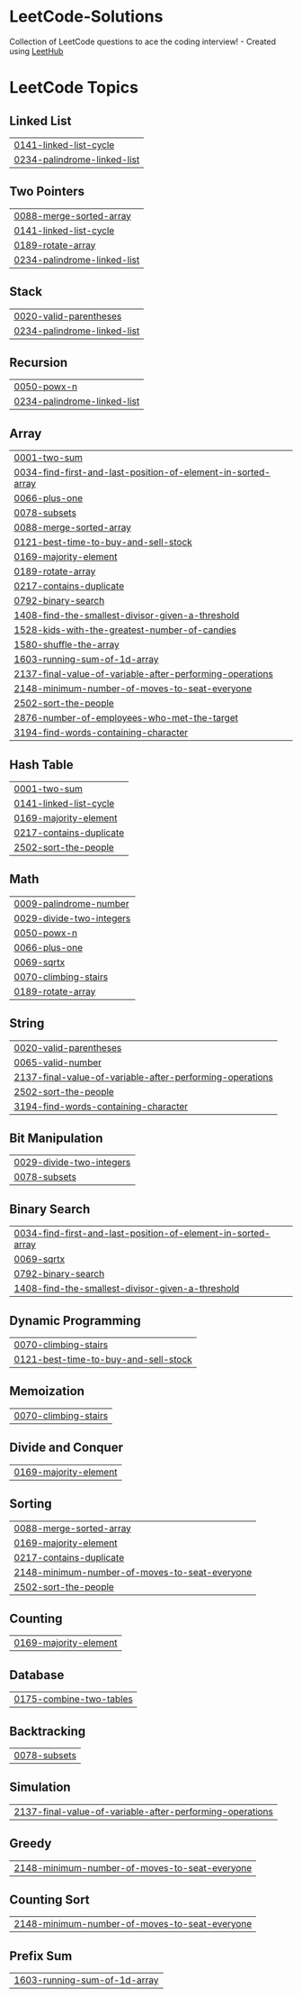# LeetCode-Solutions
Collection of LeetCode questions to ace the coding interview! - Created using [LeetHub](https://github.com/QasimWani/LeetHub)

<!---LeetCode Topics Start-->
# LeetCode Topics
## Linked List
|  |
| ------- |
| [0141-linked-list-cycle](https://github.com/sah-aditya/LeetCode-Solutions/tree/master/0141-linked-list-cycle) |
| [0234-palindrome-linked-list](https://github.com/sah-aditya/LeetCode-Solutions/tree/master/0234-palindrome-linked-list) |
## Two Pointers
|  |
| ------- |
| [0088-merge-sorted-array](https://github.com/sah-aditya/LeetCode-Solutions/tree/master/0088-merge-sorted-array) |
| [0141-linked-list-cycle](https://github.com/sah-aditya/LeetCode-Solutions/tree/master/0141-linked-list-cycle) |
| [0189-rotate-array](https://github.com/sah-aditya/LeetCode-Solutions/tree/master/0189-rotate-array) |
| [0234-palindrome-linked-list](https://github.com/sah-aditya/LeetCode-Solutions/tree/master/0234-palindrome-linked-list) |
## Stack
|  |
| ------- |
| [0020-valid-parentheses](https://github.com/sah-aditya/LeetCode-Solutions/tree/master/0020-valid-parentheses) |
| [0234-palindrome-linked-list](https://github.com/sah-aditya/LeetCode-Solutions/tree/master/0234-palindrome-linked-list) |
## Recursion
|  |
| ------- |
| [0050-powx-n](https://github.com/sah-aditya/LeetCode-Solutions/tree/master/0050-powx-n) |
| [0234-palindrome-linked-list](https://github.com/sah-aditya/LeetCode-Solutions/tree/master/0234-palindrome-linked-list) |
## Array
|  |
| ------- |
| [0001-two-sum](https://github.com/sah-aditya/LeetCode-Solutions/tree/master/0001-two-sum) |
| [0034-find-first-and-last-position-of-element-in-sorted-array](https://github.com/sah-aditya/LeetCode-Solutions/tree/master/0034-find-first-and-last-position-of-element-in-sorted-array) |
| [0066-plus-one](https://github.com/sah-aditya/LeetCode-Solutions/tree/master/0066-plus-one) |
| [0078-subsets](https://github.com/sah-aditya/LeetCode-Solutions/tree/master/0078-subsets) |
| [0088-merge-sorted-array](https://github.com/sah-aditya/LeetCode-Solutions/tree/master/0088-merge-sorted-array) |
| [0121-best-time-to-buy-and-sell-stock](https://github.com/sah-aditya/LeetCode-Solutions/tree/master/0121-best-time-to-buy-and-sell-stock) |
| [0169-majority-element](https://github.com/sah-aditya/LeetCode-Solutions/tree/master/0169-majority-element) |
| [0189-rotate-array](https://github.com/sah-aditya/LeetCode-Solutions/tree/master/0189-rotate-array) |
| [0217-contains-duplicate](https://github.com/sah-aditya/LeetCode-Solutions/tree/master/0217-contains-duplicate) |
| [0792-binary-search](https://github.com/sah-aditya/LeetCode-Solutions/tree/master/0792-binary-search) |
| [1408-find-the-smallest-divisor-given-a-threshold](https://github.com/sah-aditya/LeetCode-Solutions/tree/master/1408-find-the-smallest-divisor-given-a-threshold) |
| [1528-kids-with-the-greatest-number-of-candies](https://github.com/sah-aditya/LeetCode-Solutions/tree/master/1528-kids-with-the-greatest-number-of-candies) |
| [1580-shuffle-the-array](https://github.com/sah-aditya/LeetCode-Solutions/tree/master/1580-shuffle-the-array) |
| [1603-running-sum-of-1d-array](https://github.com/sah-aditya/LeetCode-Solutions/tree/master/1603-running-sum-of-1d-array) |
| [2137-final-value-of-variable-after-performing-operations](https://github.com/sah-aditya/LeetCode-Solutions/tree/master/2137-final-value-of-variable-after-performing-operations) |
| [2148-minimum-number-of-moves-to-seat-everyone](https://github.com/sah-aditya/LeetCode-Solutions/tree/master/2148-minimum-number-of-moves-to-seat-everyone) |
| [2502-sort-the-people](https://github.com/sah-aditya/LeetCode-Solutions/tree/master/2502-sort-the-people) |
| [2876-number-of-employees-who-met-the-target](https://github.com/sah-aditya/LeetCode-Solutions/tree/master/2876-number-of-employees-who-met-the-target) |
| [3194-find-words-containing-character](https://github.com/sah-aditya/LeetCode-Solutions/tree/master/3194-find-words-containing-character) |
## Hash Table
|  |
| ------- |
| [0001-two-sum](https://github.com/sah-aditya/LeetCode-Solutions/tree/master/0001-two-sum) |
| [0141-linked-list-cycle](https://github.com/sah-aditya/LeetCode-Solutions/tree/master/0141-linked-list-cycle) |
| [0169-majority-element](https://github.com/sah-aditya/LeetCode-Solutions/tree/master/0169-majority-element) |
| [0217-contains-duplicate](https://github.com/sah-aditya/LeetCode-Solutions/tree/master/0217-contains-duplicate) |
| [2502-sort-the-people](https://github.com/sah-aditya/LeetCode-Solutions/tree/master/2502-sort-the-people) |
## Math
|  |
| ------- |
| [0009-palindrome-number](https://github.com/sah-aditya/LeetCode-Solutions/tree/master/0009-palindrome-number) |
| [0029-divide-two-integers](https://github.com/sah-aditya/LeetCode-Solutions/tree/master/0029-divide-two-integers) |
| [0050-powx-n](https://github.com/sah-aditya/LeetCode-Solutions/tree/master/0050-powx-n) |
| [0066-plus-one](https://github.com/sah-aditya/LeetCode-Solutions/tree/master/0066-plus-one) |
| [0069-sqrtx](https://github.com/sah-aditya/LeetCode-Solutions/tree/master/0069-sqrtx) |
| [0070-climbing-stairs](https://github.com/sah-aditya/LeetCode-Solutions/tree/master/0070-climbing-stairs) |
| [0189-rotate-array](https://github.com/sah-aditya/LeetCode-Solutions/tree/master/0189-rotate-array) |
## String
|  |
| ------- |
| [0020-valid-parentheses](https://github.com/sah-aditya/LeetCode-Solutions/tree/master/0020-valid-parentheses) |
| [0065-valid-number](https://github.com/sah-aditya/LeetCode-Solutions/tree/master/0065-valid-number) |
| [2137-final-value-of-variable-after-performing-operations](https://github.com/sah-aditya/LeetCode-Solutions/tree/master/2137-final-value-of-variable-after-performing-operations) |
| [2502-sort-the-people](https://github.com/sah-aditya/LeetCode-Solutions/tree/master/2502-sort-the-people) |
| [3194-find-words-containing-character](https://github.com/sah-aditya/LeetCode-Solutions/tree/master/3194-find-words-containing-character) |
## Bit Manipulation
|  |
| ------- |
| [0029-divide-two-integers](https://github.com/sah-aditya/LeetCode-Solutions/tree/master/0029-divide-two-integers) |
| [0078-subsets](https://github.com/sah-aditya/LeetCode-Solutions/tree/master/0078-subsets) |
## Binary Search
|  |
| ------- |
| [0034-find-first-and-last-position-of-element-in-sorted-array](https://github.com/sah-aditya/LeetCode-Solutions/tree/master/0034-find-first-and-last-position-of-element-in-sorted-array) |
| [0069-sqrtx](https://github.com/sah-aditya/LeetCode-Solutions/tree/master/0069-sqrtx) |
| [0792-binary-search](https://github.com/sah-aditya/LeetCode-Solutions/tree/master/0792-binary-search) |
| [1408-find-the-smallest-divisor-given-a-threshold](https://github.com/sah-aditya/LeetCode-Solutions/tree/master/1408-find-the-smallest-divisor-given-a-threshold) |
## Dynamic Programming
|  |
| ------- |
| [0070-climbing-stairs](https://github.com/sah-aditya/LeetCode-Solutions/tree/master/0070-climbing-stairs) |
| [0121-best-time-to-buy-and-sell-stock](https://github.com/sah-aditya/LeetCode-Solutions/tree/master/0121-best-time-to-buy-and-sell-stock) |
## Memoization
|  |
| ------- |
| [0070-climbing-stairs](https://github.com/sah-aditya/LeetCode-Solutions/tree/master/0070-climbing-stairs) |
## Divide and Conquer
|  |
| ------- |
| [0169-majority-element](https://github.com/sah-aditya/LeetCode-Solutions/tree/master/0169-majority-element) |
## Sorting
|  |
| ------- |
| [0088-merge-sorted-array](https://github.com/sah-aditya/LeetCode-Solutions/tree/master/0088-merge-sorted-array) |
| [0169-majority-element](https://github.com/sah-aditya/LeetCode-Solutions/tree/master/0169-majority-element) |
| [0217-contains-duplicate](https://github.com/sah-aditya/LeetCode-Solutions/tree/master/0217-contains-duplicate) |
| [2148-minimum-number-of-moves-to-seat-everyone](https://github.com/sah-aditya/LeetCode-Solutions/tree/master/2148-minimum-number-of-moves-to-seat-everyone) |
| [2502-sort-the-people](https://github.com/sah-aditya/LeetCode-Solutions/tree/master/2502-sort-the-people) |
## Counting
|  |
| ------- |
| [0169-majority-element](https://github.com/sah-aditya/LeetCode-Solutions/tree/master/0169-majority-element) |
## Database
|  |
| ------- |
| [0175-combine-two-tables](https://github.com/sah-aditya/LeetCode-Solutions/tree/master/0175-combine-two-tables) |
## Backtracking
|  |
| ------- |
| [0078-subsets](https://github.com/sah-aditya/LeetCode-Solutions/tree/master/0078-subsets) |
## Simulation
|  |
| ------- |
| [2137-final-value-of-variable-after-performing-operations](https://github.com/sah-aditya/LeetCode-Solutions/tree/master/2137-final-value-of-variable-after-performing-operations) |
## Greedy
|  |
| ------- |
| [2148-minimum-number-of-moves-to-seat-everyone](https://github.com/sah-aditya/LeetCode-Solutions/tree/master/2148-minimum-number-of-moves-to-seat-everyone) |
## Counting Sort
|  |
| ------- |
| [2148-minimum-number-of-moves-to-seat-everyone](https://github.com/sah-aditya/LeetCode-Solutions/tree/master/2148-minimum-number-of-moves-to-seat-everyone) |
## Prefix Sum
|  |
| ------- |
| [1603-running-sum-of-1d-array](https://github.com/sah-aditya/LeetCode-Solutions/tree/master/1603-running-sum-of-1d-array) |
<!---LeetCode Topics End-->